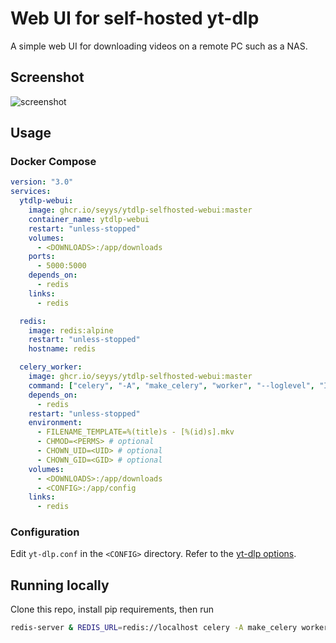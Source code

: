 # Web UI for self-hosted yt-dlp

A simple web UI for downloading videos on a remote PC such as a NAS.

## Screenshot

![screenshot](https://user-images.githubusercontent.com/115355216/230538687-a947e6f6-2d27-4e51-afb6-17d3e799ca4a.png)

## Usage

### Docker Compose

```yaml
version: "3.0"
services:
  ytdlp-webui:
    image: ghcr.io/seyys/ytdlp-selfhosted-webui:master
    container_name: ytdlp-webui
    restart: "unless-stopped"
    volumes:
      - <DOWNLOADS>:/app/downloads
    ports:
      - 5000:5000
    depends_on:
      - redis
    links:
      - redis

  redis:
    image: redis:alpine
    restart: "unless-stopped"
    hostname: redis

  celery_worker:
    image: ghcr.io/seyys/ytdlp-selfhosted-webui:master
    command: ["celery", "-A", "make_celery", "worker", "--loglevel", "INFO"]
    depends_on:
      - redis
    restart: "unless-stopped"
    environment:
      - FILENAME_TEMPLATE=%(title)s - [%(id)s].mkv
      - CHMOD=<PERMS> # optional
      - CHOWN_UID=<UID> # optional
      - CHOWN_GID=<GID> # optional
    volumes:
      - <DOWNLOADS>:/app/downloads
      - <CONFIG>:/app/config
    links:
      - redis
```

### Configuration

Edit `yt-dlp.conf` in the `<CONFIG>` directory. Refer to the [yt-dlp options](https://github.com/yt-dlp/yt-dlp#usage-and-options).

## Running locally

Clone this repo, install pip requirements, then run

```bash
redis-server & REDIS_URL=redis://localhost celery -A make_celery worker --loglevel INFO & REDIS_URL=redis://localhost flask --app ytdlp_frontend run
```
